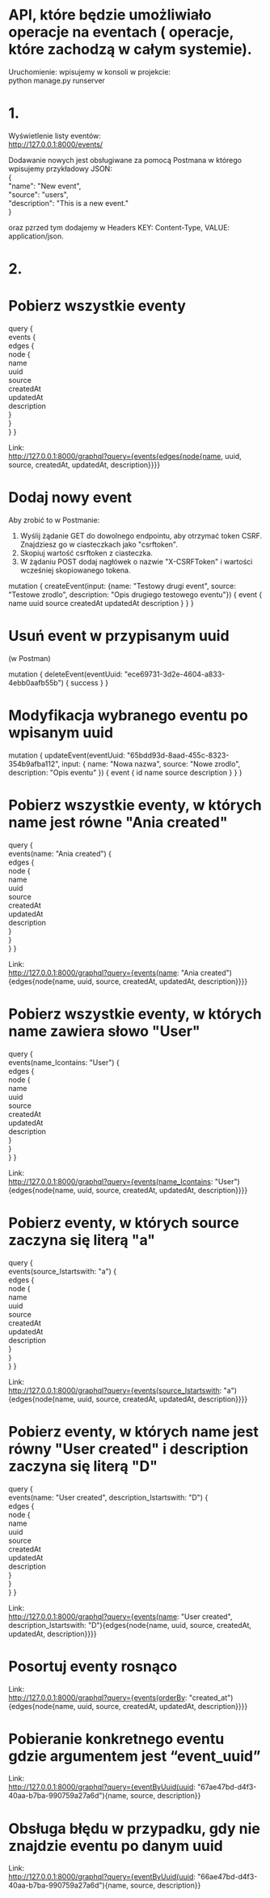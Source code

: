 # API, które będzie umożliwiało operacje na eventach ( operacje, które zachodzą w całym systemie).  

Uruchomienie:
wpisujemy w konsoli w projekcie:  
python manage.py runserver  


# 1.
Wyświetlenie listy eventów:  
http://127.0.0.1:8000/events/


Dodawanie nowych jest obsługiwane za pomocą Postmana w którego wpisujemy przykładowy JSON:  
{  
    "name": "New event",  
    "source": "users",  
    "description": "This is a new event."  
}  

oraz pzrzed tym dodajemy w Headers KEY: Content-Type, VALUE: application/json.  

 
# 2.
# Pobierz wszystkie eventy  
query {  
  events {  
    edges {  
        node {  
            name  
            uuid  
            source  
            createdAt  
            updatedAt  
            description  
            }  
        }  
    }
}

Link:  
http://127.0.0.1:8000/graphql?query={events{edges{node{name, uuid, source, createdAt, updatedAt, description}}}}  


# Dodaj nowy event
Aby zrobić to w Postmanie:  
1. Wyślij żądanie GET do dowolnego endpointu, aby otrzymać token CSRF. Znajdziesz go w ciasteczkach jako "csrftoken".  
2. Skopiuj wartość csrftoken z ciasteczka.  
3. W żądaniu POST dodaj nagłówek o nazwie "X-CSRFToken" i wartości wcześniej skopiowanego tokena.  

mutation {
  createEvent(input: {name: "Testowy drugi event", source: "Testowe zrodlo", description: "Opis drugiego testowego eventu"}) {
    event {
      name
      uuid
      source
      createdAt
      updatedAt
      description
    }
  }
}


# Usuń event w przypisanym uuid
(w Postman)

mutation {
  deleteEvent(eventUuid: "ece69731-3d2e-4604-a833-4ebb0aafb55b") {
    success
  }
}


# Modyfikacja wybranego eventu po wpisanym uuid
mutation {
  updateEvent(eventUuid: "65bdd93d-8aad-455c-8323-354b9afba112", input: { name: "Nowa nazwa", source: "Nowe zrodlo", description: "Opis eventu" }) {
    event {
      id
      name
      source
      description
    }
  }
}


# Pobierz wszystkie eventy, w których name jest równe "Ania created"
query {  
  events(name: "Ania created") {  
    edges {  
        node {  
            name  
            uuid  
            source  
            createdAt  
            updatedAt  
            description  
            }  
        }  
    }
} 

Link:  
http://127.0.0.1:8000/graphql?query={events(name: "Ania created"){edges{node{name, uuid, source, createdAt, updatedAt, description}}}}  


# Pobierz wszystkie eventy, w których name zawiera słowo "User"  
query {  
  events(name_Icontains: "User") {  
    edges {  
        node {  
            name  
            uuid  
            source  
            createdAt  
            updatedAt  
            description  
            }  
        }  
    }
} 

Link:  
http://127.0.0.1:8000/graphql?query={events(name_Icontains: "User"){edges{node{name, uuid, source, createdAt, updatedAt, description}}}}  


# Pobierz eventy, w których source zaczyna się literą "a"
query {  
  events(source_Istartswith: "a") {  
    edges {  
        node {  
            name  
            uuid  
            source  
            createdAt  
            updatedAt  
            description  
            }  
        }  
    }
} 


Link:  
http://127.0.0.1:8000/graphql?query={events(source_Istartswith: "a"){edges{node{name, uuid, source, createdAt, updatedAt, description}}}}  


# Pobierz eventy, w których name jest równy "User created" i description zaczyna się literą "D"
query {  
  events(name: "User created", description_Istartswith: "D") {  
    edges {  
        node {  
            name  
            uuid  
            source  
            createdAt  
            updatedAt  
            description  
            }  
        }  
    }
} 


Link:  
http://127.0.0.1:8000/graphql?query={events(name: "User created", description_Istartswith: "D"){edges{node{name, uuid, source, createdAt, updatedAt, description}}}}  


# Posortuj eventy rosnąco
Link:  
http://127.0.0.1:8000/graphql?query={events(orderBy: "created_at"){edges{node{name, uuid, source, createdAt, updatedAt, description}}}}


# Pobieranie konkretnego eventu gdzie argumentem jest “event_uuid”
Link:  
http://127.0.0.1:8000/graphql?query={eventByUuid(uuid: "67ae47bd-d4f3-40aa-b7ba-990759a27a6d"){name, source, description}}


# Obsługa błędu w przypadku, gdy nie znajdzie eventu po danym uuid
Link:  
http://127.0.0.1:8000/graphql?query={eventByUuid(uuid: "66ae47bd-d4f3-40aa-b7ba-990759a27a6d"){name, source, description}}



